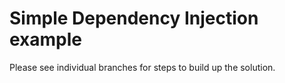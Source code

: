 # Simple Dependency Injection example

Please see individual branches for steps to build up the solution.
